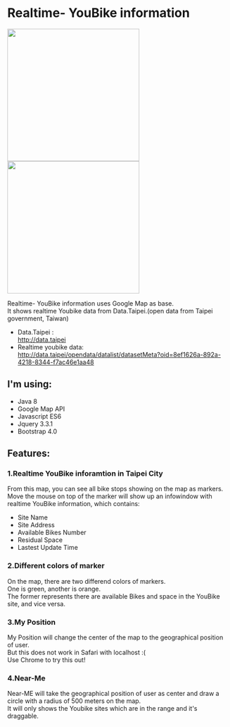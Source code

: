 # Realtime- YouBike information
<div class="col-sm-12">
  <img class="col-sm-6" src="https://github.com/jeserlin/Realtime-YouBikeInfo/blob/master/img/near-me.png" width="300">
  <img class="col-sm-6" src="https://github.com/jeserlin/Realtime-YouBikeInfo/blob/master/img/youbike.png" width="300">
</div>

Realtime- YouBike information uses Google Map as base.</br>
It shows realtime Youbike data from Data.Taipei.(open data from Taipei government, Taiwan)</br>
* Data.Taipei :</br>
http://data.taipei</br>
* Realtime youbike data:</br>
http://data.taipei/opendata/datalist/datasetMeta?oid=8ef1626a-892a-4218-8344-f7ac46e1aa48

## I'm using:

* Java 8
* Google Map API
* Javascript ES6
* Jquery 3.3.1
* Bootstrap 4.0

## Features:

### 1.Realtime YouBike inforamtion in Taipei City
From this map, you can see all bike stops showing on the map as markers.</br>
Move the mouse on top of the marker will show up an infowindow with realtime YouBike information,
which contains:

* Site Name</br>
* Site Address</br>
* Available Bikes Number</br>
* Residual Space</br>
* Lastest Update Time</br>

### 2.Different colors of marker
On the map, there are two differend colors of markers.</br>
One is green, another is orange.</br>
The former represents there are available Bikes and space in the YouBike site, and vice versa.

### 3.My Position
My Position will change the center of the map to the geographical position of user.</br>
But this does not work in Safari with localhost :(</br>
Use Chrome to try this out!

### 4.Near-Me
Near-ME will take the geographical position of user as center and draw a circle with a radius of 500 meters on the map.</br>
It will only shows the Youbike sites which are in the range and it's draggable.</br>

